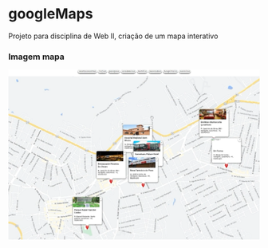 # googleMaps
Projeto para disciplina de Web II, criação de um mapa interativo

### Imagem mapa

![mapa](https://github.com/DanielCalado/googleMaps/blob/main/mapa.png)
